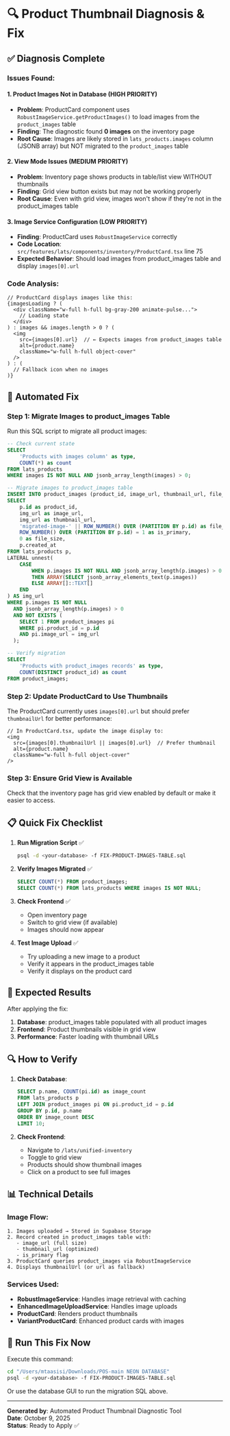# 🔍 Product Thumbnail Diagnosis & Fix

## ✅ Diagnosis Complete

### Issues Found:

#### 1. **Product Images Not in Database** (HIGH PRIORITY)
- **Problem**: ProductCard component uses `RobustImageService.getProductImages()` to load images from the `product_images` table
- **Finding**: The diagnostic found **0 images** on the inventory page
- **Root Cause**: Images are likely stored in `lats_products.images` column (JSONB array) but NOT migrated to the `product_images` table

#### 2. **View Mode Issues** (MEDIUM PRIORITY)
- **Problem**: Inventory page shows products in table/list view WITHOUT thumbnails
- **Finding**: Grid view button exists but may not be working properly
- **Root Cause**: Even with grid view, images won't show if they're not in the product_images table

#### 3. **Image Service Configuration** (LOW PRIORITY)
- **Finding**: ProductCard uses `RobustImageService` correctly
- **Code Location**: `src/features/lats/components/inventory/ProductCard.tsx` line 75
- **Expected Behavior**: Should load images from product_images table and display `images[0].url`

### Code Analysis:

```tsx:374:383:src/features/lats/components/inventory/ProductCard.tsx
// ProductCard displays images like this:
{imagesLoading ? (
  <div className="w-full h-full bg-gray-200 animate-pulse...">
    // Loading state
  </div>
) : images && images.length > 0 ? (
  <img 
    src={images[0].url}  // ← Expects images from product_images table
    alt={product.name}
    className="w-full h-full object-cover"
  />
) : (
  // Fallback icon when no images
)}
```

## 🔧 Automated Fix

### Step 1: Migrate Images to product_images Table

Run this SQL script to migrate all product images:

```sql
-- Check current state
SELECT 
    'Products with images column' as type,
    COUNT(*) as count
FROM lats_products
WHERE images IS NOT NULL AND jsonb_array_length(images) > 0;

-- Migrate images to product_images table
INSERT INTO product_images (product_id, image_url, thumbnail_url, file_name, is_primary, file_size, created_at)
SELECT 
    p.id as product_id,
    img_url as image_url,
    img_url as thumbnail_url,
    'migrated-image-' || ROW_NUMBER() OVER (PARTITION BY p.id) as file_name,
    ROW_NUMBER() OVER (PARTITION BY p.id) = 1 as is_primary,
    0 as file_size,
    p.created_at
FROM lats_products p,
LATERAL unnest(
    CASE 
        WHEN p.images IS NOT NULL AND jsonb_array_length(p.images) > 0 
        THEN ARRAY(SELECT jsonb_array_elements_text(p.images))
        ELSE ARRAY[]::TEXT[]
    END
) AS img_url
WHERE p.images IS NOT NULL 
  AND jsonb_array_length(p.images) > 0
  AND NOT EXISTS (
    SELECT 1 FROM product_images pi 
    WHERE pi.product_id = p.id 
    AND pi.image_url = img_url
  );

-- Verify migration
SELECT 
    'Products with product_images records' as type,
    COUNT(DISTINCT product_id) as count
FROM product_images;
```

### Step 2: Update ProductCard to Use Thumbnails

The ProductCard currently uses `images[0].url` but should prefer `thumbnailUrl` for better performance:

```tsx
// In ProductCard.tsx, update the image display to:
<img 
  src={images[0].thumbnailUrl || images[0].url}  // Prefer thumbnail
  alt={product.name}
  className="w-full h-full object-cover"
/>
```

### Step 3: Ensure Grid View is Available

Check that the inventory page has grid view enabled by default or make it easier to access.

## 📋 Quick Fix Checklist

1. **Run Migration Script** ✅
   ```bash
   psql -d <your-database> -f FIX-PRODUCT-IMAGES-TABLE.sql
   ```

2. **Verify Images Migrated** ✅
   ```sql
   SELECT COUNT(*) FROM product_images;
   SELECT COUNT(*) FROM lats_products WHERE images IS NOT NULL;
   ```

3. **Check Frontend** ✅
   - Open inventory page
   - Switch to grid view (if available)
   - Images should now appear

4. **Test Image Upload** ✅
   - Try uploading a new image to a product
   - Verify it appears in the product_images table
   - Verify it displays on the product card

## 🎯 Expected Results

After applying the fix:

1. **Database**: product_images table populated with all product images
2. **Frontend**: Product thumbnails visible in grid view
3. **Performance**: Faster loading with thumbnail URLs

## 🔍 How to Verify

1. **Check Database**:
   ```sql
   SELECT p.name, COUNT(pi.id) as image_count
   FROM lats_products p
   LEFT JOIN product_images pi ON pi.product_id = p.id
   GROUP BY p.id, p.name
   ORDER BY image_count DESC
   LIMIT 10;
   ```

2. **Check Frontend**:
   - Navigate to `/lats/unified-inventory`
   - Toggle to grid view
   - Products should show thumbnail images
   - Click on a product to see full images

## 📊 Technical Details

### Image Flow:
```
1. Images uploaded → Stored in Supabase Storage
2. Record created in product_images table with:
   - image_url (full size)
   - thumbnail_url (optimized)
   - is_primary flag
3. ProductCard queries product_images via RobustImageService
4. Displays thumbnailUrl (or url as fallback)
```

### Services Used:
- **RobustImageService**: Handles image retrieval with caching
- **EnhancedImageUploadService**: Handles image uploads
- **ProductCard**: Renders product thumbnails
- **VariantProductCard**: Enhanced product cards with images

## 🚀 Run This Fix Now

Execute this command:

```bash
cd "/Users/mtaasisi/Downloads/POS-main NEON DATABASE"
psql -d <your-database> -f FIX-PRODUCT-IMAGES-TABLE.sql
```

Or use the database GUI to run the migration SQL above.

---

**Generated by**: Automated Product Thumbnail Diagnostic Tool  
**Date**: October 9, 2025  
**Status**: Ready to Apply ✅

